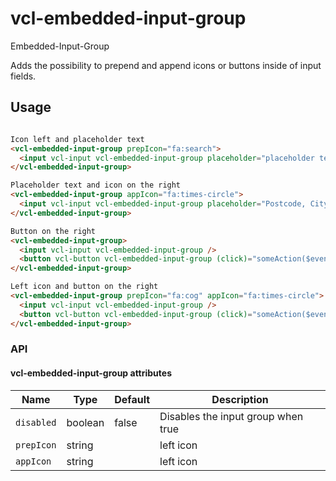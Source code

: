 # vcl-embedded-input-group

Embedded-Input-Group

Adds the possibility to prepend and append icons or buttons inside of input fields.

## Usage

```html

Icon left and placeholder text
<vcl-embedded-input-group prepIcon="fa:search">
  <input vcl-input vcl-embedded-input-group placeholder="placeholder text" />
</vcl-embedded-input-group>

Placeholder text and icon on the right
<vcl-embedded-input-group appIcon="fa:times-circle">
  <input vcl-input vcl-embedded-input-group placeholder="Postcode, City, Name of the Workshop" />
</vcl-embedded-input-group>

Button on the right
<vcl-embedded-input-group>
  <input vcl-input vcl-embedded-input-group />
  <button vcl-button vcl-embedded-input-group (click)="someAction($event)" [icon]="'fa:search'"></button>
</vcl-embedded-input-group>

Left icon and button on the right
<vcl-embedded-input-group prepIcon="fa:cog" appIcon="fa:times-circle">
  <input vcl-input vcl-embedded-input-group />
  <button vcl-button vcl-embedded-input-group (click)="someAction($event)" [icon]="'fa:times-circle'"></button>
</vcl-embedded-input-group>
```

### API

#### vcl-embedded-input-group attributes

| Name                                | Type        | Default            | Description
| ----------------------------------  | ----------- | ------------------ |--------------
| `disabled`                          | boolean     | false              | Disables the input group when true
| `prepIcon`                          | string      |                    | left icon
| `appIcon`                           | string      |                    | left icon
